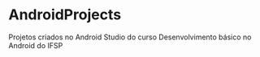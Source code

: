 # AndroidProjects
Projetos criados no Android Studio do curso Desenvolvimento básico no Android do IFSP 
